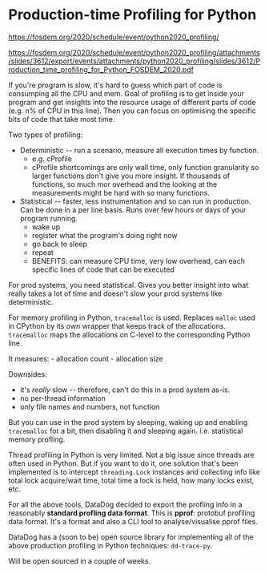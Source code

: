 # Production-time Profiling for Python

https://fosdem.org/2020/schedule/event/python2020_profiling/

https://fosdem.org/2020/schedule/event/python2020_profiling/attachments/slides/3612/export/events/attachments/python2020_profiling/slides/3612/Production_time_profiling_for_Python_FOSDEM_2020.pdf

If you're program is slow, it's hard to guess which part of code is consumping all the CPU and mem. Goal of profiling is to get inside your program and get insights into the resource usage of different parts of code (e.g. n% of CPU in this line). Then you can focus on optimising the specific bits of code that take most time.

Two types of profiling:

* Deterministic -- run a scenario, measure all execution times by function.
    - e.g. cProfile
    - cProfile shortcomings are only wall time, only function granularity so larger functions don't give you more insight. If thousands of functions, so much mor overhead and the looking at the measurements might be hard with so many functions.
* Statistical -- faster, less instrumentation and so can run in production. Can be done in a per line basis. Runs over few hours or days of your program running.
    - wake up
    - register what the program's doing right now
    - go back to sleep
    - repeat
    - BENEFITS: can measure CPU time, very low overhead, can each specific lines of code that can be executed

For prod systems, you need statistical. Gives you better insight into what really takes a lot of time and doesn't slow your prod systems like deterministic.

For memory profiling in Python, `tracemalloc` is used. Replaces `malloc` used in CPython by its own wrapper that keeps track of the allocations. `tracemalloc` maps the allocations on C-level to the corresponding Python line.

It measures:
    - allocation count
    - allocation size

Downsides:

* it's _really_ slow -- therefore, can't do this in a prod system as-is.
* no per-thread information
* only file names and numbers, not function

But you can use in the prod system by sleeping, waking up and enabling `tracemalloc` for a bit, then disabling it and sleeping again. i.e. statistical memory profling.

Thread profiling in Python is very limited. Not a big issue since threads are often used in Python. But if you want to do it, one solution that's been implemented is to intercept `threading.Lock` instances and collecting info like total lock acquire/wait time, total time a lock is held, how many locks exist, etc.

For all the above tools, DataDog decided to export the profling info in a reasonably **standard profling data format**. This is **pprof**: protobuf profiling data format. It's a format and also a CLI tool to analyse/visualise pprof files.

DataDog has a (soon to be) open source library for implementing all of the above production profiling in Python techniques: `dd-trace-py`.

Will be open sourced in a couple of weeks.
